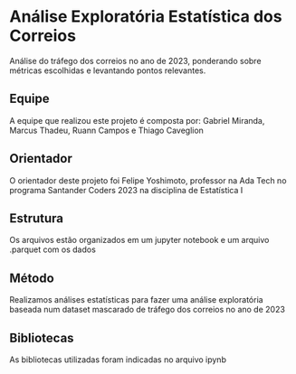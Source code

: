 # Análise Exploratória Estatística dos Correios
Análise do tráfego dos correios no ano de 2023, ponderando sobre métricas escolhidas e levantando pontos relevantes.
## Equipe
A equipe que realizou este projeto é composta por: Gabriel Miranda, Marcus Thadeu, Ruann Campos e Thiago Caveglion
## Orientador
O orientador deste projeto foi Felipe Yoshimoto, professor na Ada Tech no programa Santander Coders 2023 na disciplina de Estatística I
## Estrutura
Os arquivos estão organizados em um jupyter notebook e um arquivo .parquet com os dados
## Método
Realizamos análises estatísticas para fazer uma análise exploratória baseada num dataset mascarado de tráfego dos correios no ano de 2023
## Bibliotecas
As bibliotecas utilizadas foram indicadas no arquivo ipynb
##

